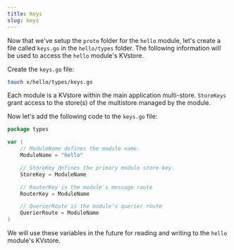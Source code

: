 ```yaml
---
title: Keys
slug: keys
---
```


Now that we've setup the `proto` folder for the `hello` module, let's create a file called `keys.go` in the `hello/types` folder. The following information will be used to access the `hello` module's KVstore.

Create the `keys.go` file:

```bash
touch x/hello/types/keys.go
```

Each module is a KVstore within the main application multi-store. `StoreKeys` grant access to the store(s) of the multistore managed by the module.

Now let's add the following code to the `keys.go` file:

```Go
package types

var (
	// ModuleName defines the module name.
	ModuleName = "hello"

	// StoreKey defines the primary module store key.
	StoreKey = ModuleName

	// RouterKey is the module's message route
	RouterKey = ModuleName

	// QuerierRoute is the module's querier route
	QuerierRoute = ModuleName
)
```

We will use these variables in the future for reading and writing to the `hello` module's KVstore.

